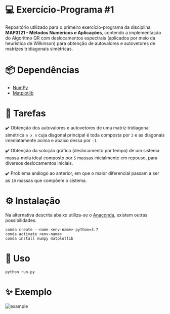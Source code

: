 # 💻 Exercício-Programa #1

Repositório utilizado para o primeiro exercício-programa da disciplina **MAP3121 - Métodos Numéricos e Aplicações**, contendo a implementação do Algoritmo QR com deslocamentos espectrais (aplicados por meio da heurística de Wilkinson) para obtenção de autovalores e autovetores de matrizes tridiagonais simétricas. 

# 📦 Dependências

* [NumPy](https://numpy.org/)
* [Matplotlib](https://matplotlib.org/)

# 📝 Tarefas

✔️ Obtenção dos autovalores e autovetores de uma matriz tridiagonal simétrica `n x n` cuja diagonal principal é toda composta por `2` e as diagonais imediatamente acima e abaixo dessa por `-1`.

✔️ Obtenção da solução gráfica (deslocamento por tempo) de um sistema massa-mola ideal composto por `5` massas inicialmente em repouso, para diversos deslocamentos iniciais.

✔️ Problema análogo ao anterior, em que o maior diferencial passam a ser as `10` massas que compõem o sistema.

# ⚙️ Instalação

Na alternativa descrita abaixo utiliza-se o [Anaconda](https://www.anaconda.com/), existem outras possibilidades. 

```
conda create --name <env-name> python=3.7
conda activate <env-name>
conda install numpy matplotlib
```

# 🚀 Uso

```
python run.py
```

# ✨ Exemplo

![example](https://i.ibb.co/yRkzXdh/numerico-ep1.gif)
